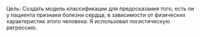 Цель: Создать модель классификации для предосказания того, есть ли у пациента признаки болезни сердца, в зависимости от физических характеристик этого человека.
Я использовал логистическую регрессию. 
